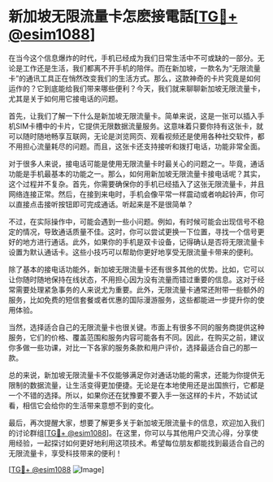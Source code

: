 # 新加坡无限流量卡怎麽接電話[[TG💪+ @esim1088](https://t.me/s/esim1088)]

在当今这个信息爆炸的时代，手机已经成为我们日常生活中不可或缺的一部分。无论是工作还是生活，我们都离不开手机的陪伴。而在新加坡，一款名为“无限流量卡”的通讯工具正在悄然改变我们的生活方式。那么，这款神奇的卡片究竟是如何运作的？它到底能给我们带来哪些便利？今天，我们就来聊聊新加坡无限流量卡，尤其是关于如何用它接电话的问题。

首先，让我们了解一下什么是新加坡无限流量卡。简单来说，这是一张可以插入手机SIM卡槽中的卡片，它提供无限数据流量服务。这意味着只要你持有这张卡，就可以随时随地畅享互联网，无论是浏览网页、观看视频还是使用各种社交软件，都不用担心流量耗尽的问题。而且，这张卡还支持接听和拨打电话，功能非常全面。

对于很多人来说，接电话可能是使用无限流量卡时最关心的问题之一。毕竟，通话功能是手机最基本的功能之一。那么，如何用新加坡无限流量卡接电话呢？其实，这个过程并不复杂。首先，你需要确保你的手机已经插入了这张无限流量卡，并且网络连接正常。然后，在接到来电时，手机会像平常一样震动或者响起铃声，你可以直接点击接听按钮即可完成通话。听起来是不是很简单？

不过，在实际操作中，可能会遇到一些小问题。例如，有时候可能会出现信号不稳定的情况，导致通话质量不佳。这时，你可以尝试更换一下位置，寻找一个信号更好的地方进行通话。此外，如果你的手机是双卡设备，记得确认是否将无限流量卡设置为默认通话卡。这些小技巧可以帮助你更好地享受无限流量卡带来的便利。

除了基本的接电话功能外，新加坡无限流量卡还有很多其他的优势。比如，它可以让你随时随地保持在线状态，不用担心因为没有流量而错过重要的信息。这对于经常需要处理紧急事务的人来说尤为重要。此外，无限流量卡通常还附带一些额外的服务，比如免费的短信套餐或者优惠的国际漫游服务，这些都能进一步提升你的使用体验。

当然，选择适合自己的无限流量卡也很关键。市面上有很多不同的服务商提供这种服务，它们的价格、覆盖范围和服务内容可能各有不同。因此，在购买之前，建议你多做一些功课，对比一下各家的服务条款和用户评价，选择最适合自己的那一款。

总的来说，新加坡无限流量卡不仅能够满足你对通话功能的需求，还能为你提供无限制的数据流量，让生活变得更加便捷。无论是在本地使用还是出国旅行，它都是一个不错的选择。所以，如果你还在犹豫要不要入手一张这样的卡片，不妨试试看，相信它会给你的生活带来意想不到的变化。

最后，再次提醒大家，想要了解更多关于新加坡无限流量卡的信息，欢迎加入我们的讨论群组[[TG💪+ @esim1088](https://t.me/s/esim1088)]。在这里，你可以与其他用户交流心得，分享使用经验，一起探讨如何更好地利用这项技术。希望每位朋友都能找到最适合自己的无限流量卡，享受科技带来的便利！

[[TG💪+ @esim1088](https://t.me/s/esim1088) ![Image](https://i.postimg.cc/4NQfJmqS/Snipaste-2025-05-13-00-14-12.png)]